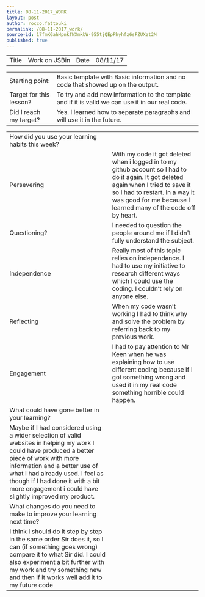 ```yaml
---
title: 08-11-2017_WORK
layout: post
author: rocco.fattouki
permalink: /08-11-2017_work/
source-id: 17fmKGahHpnkfWXmkbW-955tjQEpPhyhfz6sFZUXzt2M
published: true
---
```

<table>
  <tr>
    <td>Title</td>
    <td>Work on JSBin</td>
    <td>Date</td>
    <td>08/11/17</td>
  </tr>
</table>


<table>
  <tr>
    <td>Starting point:</td>
    <td>Basic template with Basic information and no code that showed up on the output.</td>
  </tr>
  <tr>
    <td>Target for this lesson?</td>
    <td>To try and add new information to the template and if it is valid we can use it in our real code.</td>
  </tr>
  <tr>
    <td>Did I reach my target? </td>
    <td>Yes. I learned how to separate paragraphs and will use it in the future.</td>
  </tr>
</table>


<table>
  <tr>
    <td>How did you use your learning habits this week?</td>
    <td></td>
  </tr>
  <tr>
    <td>Persevering</td>
    <td>With my code it got deleted when i logged in to my github account so I had to do it again. It got deleted again when I tried to save it so I had to restart. In a way it was good for me because I learned many of the code off by heart.</td>
  </tr>
  <tr>
    <td>Questioning?</td>
    <td>I needed to question the people around me if I didn't fully understand the subject. </td>
  </tr>
  <tr>
    <td>Independence</td>
    <td>Really most of this topic relies on independance. I had to use my initiative to research different ways which I could use the coding. I couldn’t rely on anyone else. </td>
  </tr>
  <tr>
    <td>Reflecting</td>
    <td>When my code wasn’t working I had to think why and solve the problem by referring back to my previous work.</td>
  </tr>
  <tr>
    <td>Engagement</td>
    <td>I had to pay attention to Mr Keen when he was explaining how to use different coding because if I got something wrong and used it in my real code something horrible could happen.</td>
  </tr>
  <tr>
    <td>What could have gone better in your learning?</td>
    <td></td>
  </tr>
  <tr>
    <td>Maybe if I had considered using a wider selection of valid websites in helping my work I could have produced a better piece of work with more information and a better use of what I had already used. I feel as though if I had done it with a bit more engagement i could have slightly improved my product.</td>
    <td></td>
  </tr>
  <tr>
    <td>What changes do you need to make to improve your learning next time?</td>
    <td></td>
  </tr>
  <tr>
    <td>I think I should do it step by step in the same order Sir does it, so I can (if something goes wrong) compare it to what Sir did. I could also experiment a bit further with my work and try something new and then if it works well add it to my future code
</td>
    <td></td>
  </tr>
</table>



